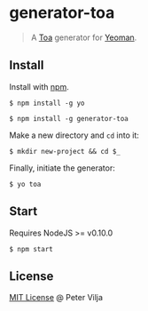 # generator-toa 

> A [Toa](http://toajs.com) generator for [Yeoman](http://yeoman.io).


## Install

Install with [npm](https://npmjs.org).

```
$ npm install -g yo
```

```
$ npm install -g generator-toa
```

Make a new directory and ```cd``` into it:

```
$ mkdir new-project && cd $_
```

Finally, initiate the generator:

```
$ yo toa
```

## Start

Requires NodeJS >= v0.10.0

```
$ npm start
```

## License

[MIT License](http://en.wikipedia.org/wiki/MIT_License) @ Peter Vilja
